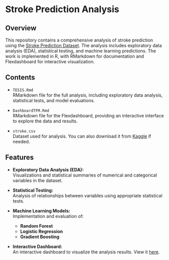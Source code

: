 # Stroke Prediction Analysis

## Overview

This repository contains a comprehensive analysis of stroke prediction using the [Stroke Prediction Dataset](https://www.kaggle.com/datasets/fedesoriano/stroke-prediction-dataset). The analysis includes exploratory data analysis (EDA), statistical testing, and machine learning predictions. The work is implemented in R, with RMarkdown for documentation and Flexdashboard for interactive visualization.

## Contents

- `TESIS.Rmd`  
  RMarkdown file for the full analysis, including exploratory data analysis, statistical tests, and model evaluations.

- `DashboardTFM.Rmd`  
  RMarkdown file for the Flexdashboard, providing an interactive interface to explore the data and results.

- `stroke.csv`  
  Dataset used for analysis. You can also download it from [Kaggle](https://www.kaggle.com/datasets/fedesoriano/stroke-prediction-dataset) if needed.

## Features

- **Exploratory Data Analysis (EDA):**  
  Visualizations and statistical summaries of numerical and categorical variables in the dataset.

- **Statistical Testing:**  
  Analysis of relationships between variables using appropriate statistical tests.

- **Machine Learning Models:**  
  Implementation and evaluation of:
  - **Random Forest**  
  - **Logistic Regression**  
  - **Gradient Boosting**  

- **Interactive Dashboard:**  
  An interactive dashboard to visualize the analysis results. View it [here](https://santisouza.shinyapps.io/DashboardTFM/).


